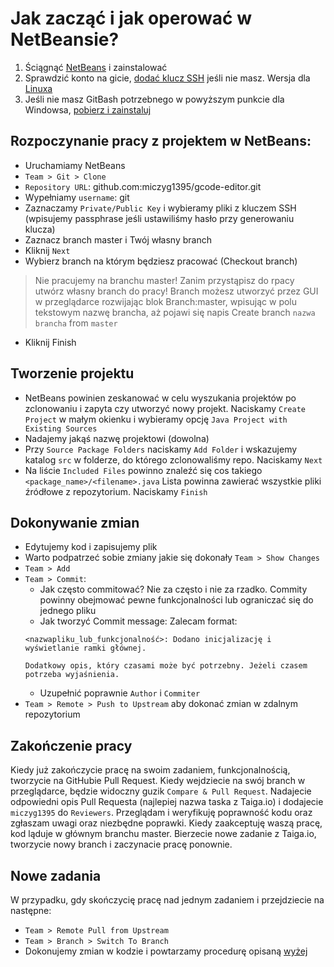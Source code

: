 Jak zacząć i jak operować w NetBeansie?
===============================================

1. Ściągnąć [NetBeans](https://netbeans.org/downloads/) i zainstalować
2. Sprawdzić konto na gicie, [dodać klucz SSH](https://help.github.com/articles/generating-a-new-ssh-key-and-adding-it-to-the-ssh-agent/#platform-windows) jeśli nie masz. Wersja dla [Linuxa](https://help.github.com/articles/generating-a-new-ssh-key-and-adding-it-to-the-ssh-agent/#platform-linux)
3. Jeśli nie masz GitBash potrzebnego w powyższym punkcie dla Windowsa, [pobierz i zainstaluj](https://github.com/git-for-windows/git/releases/tag/v2.15.0.windows.1)

## Rozpoczynanie pracy z projektem w NetBeans:

- Uruchamiamy NetBeans
- `Team > Git > Clone`
- `Repository URL`: github.com:miczyg1395/gcode-editor.git
- Wypełniamy `username`: git
- Zaznaczamy `Private/Public Key` i wybieramy pliki z kluczem SSH (wpisujemy
  passphrase jeśli ustawiliśmy hasło przy generowaniu klucza)
- Zaznacz branch master i Twój własny branch
- Kliknij `Next`
- Wybierz branch na którym będziesz pracować (Checkout branch)

> Nie pracujemy na branchu master! Zanim przystąpisz do rpacy utwórz własny
> branch do pracy! Branch możesz utworzyć przez GUI w przeglądarce rozwijając
> blok Branch:master, wpisując w polu tekstowym nazwę brancha, aż pojawi się
> napis Create branch `nazwa brancha` from `master`

- Kliknij Finish

## Tworzenie projektu

- NetBeans powinien zeskanować w celu wyszukania projektów po zclonowaniu
  i zapyta czy utworzyć nowy projekt. Naciskamy `Create Project` w małym okienku
  i wybieramy opcję `Java Project with Existing Sources`
- Nadajemy jakąś nazwę projektowi (dowolna)
- Przy `Source Package Folders` naciskamy `Add Folder` i wskazujemy katalog `src`
  w folderze, do którego zclonowaliśmy repo. Naciskamy `Next`
- Na liście `Included Files` powinno znaleźć się cos takiego `<package_name>/<filename>.java`
  Lista powinna zawierać wszystkie pliki źródłowe z repozytorium. Naciskamy `Finish`

## Dokonywanie zmian

- Edytujemy kod i zapisujemy plik
- Warto podpatrzeć sobie zmiany jakie się dokonały `Team > Show Changes`
- `Team > Add`
- `Team > Commit`:
	- Jak często commitować? Nie za często i nie za rzadko. Commity powinny obejmować
	pewne funkcjonalności lub ograniczać się do jednego pliku
    - Jak tworzyć Commit message: Zalecam format:
    ```
    <nazwapliku_lub_funkcjonalność>: Dodano inicjalizację i wyświetlanie ramki głównej.

	Dodatkowy opis, który czasami może być potrzebny. Jeżeli czasem potrzeba wyjaśnienia.
    ```
    - Uzupełnić poprawnie `Author` i `Commiter`
- `Team > Remote > Push to Upstream` aby dokonać zmian w zdalnym repozytorium

## Zakończenie pracy

Kiedy już zakończycie pracę na swoim zadaniem, funkcjonalnością, tworzycie na
GitHubie Pull Request. Kiedy wejdziecie na swój branch w przeglądarce, będzie
widoczny guzik `Compare & Pull Request`. Nadajecie odpowiedni opis Pull Requesta
(najlepiej nazwa taska z Taiga.io) i dodajecie `miczyg1395` do `Reviewers`. Przeglądam
i weryfikuję poprawność kodu oraz zgłaszam uwagi oraz niezbędne poprawki. Kiedy
zaakceptuję waszą pracę, kod ląduje w głównym branchu master. Bierzecie nowe zadanie
z Taiga.io, tworzycie nowy branch i zaczynacie pracę ponownie.

## Nowe zadania

W przypadku, gdy skończycię pracę nad jednym zadaniem i przejdziecie na następne:

- `Team > Remote Pull from Upstream`
- `Team > Branch > Switch To Branch`
- Dokonujemy zmian w kodzie i powtarzamy procedurę opisaną [wyżej](#dokonywanie-zmian)